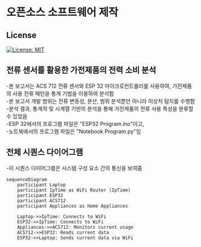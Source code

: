 # 오픈소스 소프트웨어 제작

## License
[![License: MIT](https://img.shields.io/badge/License-MIT-green.svg)](LICENSE)


## 전류 센서를 활용한 가전제품의 전력 소비 분석

-본 보고서는 ACS 712 전류 센서와 ESP 32 마이크로컨트롤러를 사용하여, 가전제품의 사용 전류 패턴을 통계 기법을 이용하여 분석함  
-본 보고서 개발 범위는 전류 변동성, 분산, 범위 분석뿐만 아니라 이상치 탐지를 수행함   
-분석 결과, 통계적 및 시계열 기반의 분석을 통해 가전제품의 전류 사용 특성을 분류할 수 있었음  
-ESP 32에서의 프로그램 파일은 "ESP32 Program.ino"이고,    
-노트북에서의 프로그램 파일은 "Notebook Program.py"임   


 
## 전체 시퀀스 다이어그램
-이 시퀀스 다이어그램은 시스템 구성 요소 간의 통신을 보여줌

```mermaid
sequenceDiagram
    participant Laptop
    participant IpTime as WiFi Router (IpTime)
    participant ESP32
    participant ACS712
    participant Appliances as Home Appliances
    
    Laptop->>IpTime: Connects to WiFi
    ESP32->>IpTime: Connects to WiFi
    Appliances->>ACS712: Monitors current usage
    ACS712->>ESP32: Reads current data
    ESP32->>Laptop: Sends current data via WiFi

